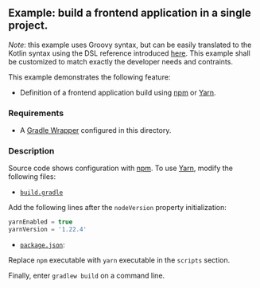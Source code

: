 ## Example: build a frontend application in a single project.

_Note_: this example uses Groovy syntax, but can be easily translated to the Kotlin syntax using the DSL reference
introduced [here][dsl-reference]. This example shall be customized to match exactly the developer needs and contraints.

This example demonstrates the following feature:
- Definition of a frontend application build using [npm][npm] or [Yarn][yarn].

### Requirements

- A [Gradle Wrapper][gradle-wrapper] configured in this directory.

### Description

Source code shows configuration with [npm][npm]. To use [Yarn][yarn], modify the following files:

- [`build.gradle`](build.gradle)

Add the following lines after the `nodeVersion` property initialization:

```groovy
yarnEnabled = true
yarnVersion = '1.22.4'
```

- [`package.json`](package.json):

Replace `npm` executable with `yarn` executable in the `scripts` section.

Finally, enter `gradlew build` on a command line.

[dsl-reference]: <../../README.md#dsl-reference> (DSL reference)
[gradle-wrapper]: <https://docs.gradle.org/current/userguide/gradle_wrapper.html> (Gradle Wrapper)
[npm]: <https://www.npmjs.com/> (npm)
[yarn]: <https://yarnpkg.com/> (Yarn)
